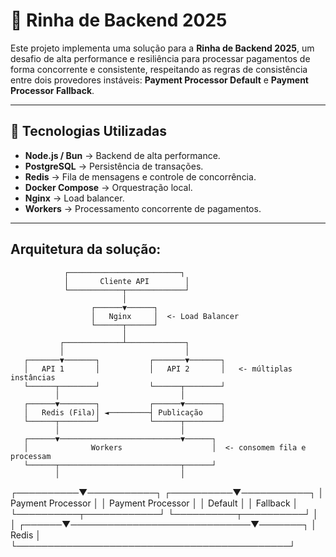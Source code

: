 # 🐓 Rinha de Backend 2025

Este projeto implementa uma solução para a **Rinha de Backend 2025**, um desafio de alta performance e resiliência para processar pagamentos de forma concorrente e consistente, respeitando as regras de consistência entre dois provedores instáveis: **Payment Processor Default** e **Payment Processor Fallback**.

---

## 🚀 Tecnologias Utilizadas
- **Node.js / Bun** → Backend de alta performance.
- **PostgreSQL** → Persistência de transações.
- **Redis** → Fila de mensagens e controle de concorrência.
- **Docker Compose** → Orquestração local.
- **Nginx** → Load balancer.
- **Workers** → Processamento concorrente de pagamentos.
---

## Arquitetura da solução:

                ┌─────────────────────────┐
                │       Cliente API        │
                └────────────┬─────────────┘
                             │
                      ┌──────▼──────┐
                      │   Nginx     │  <- Load Balancer
                      └──────┬──────┘
                             │
               ┌─────────────┴─────────────┐
               │                           │
       ┌───────▼───────┐           ┌───────▼───────┐
       │   API 1       │           │   API 2       │   <- múltiplas instâncias
       └──────┬────────┘           └──────┬────────┘
              │                           │
       ┌──────▼────────┐           ┌──────▼────────┐
       │   Redis (Fila)│ ◄─────────┤ Publicação    │
       └──────┬────────┘           └──────┬────────┘
              │                           │
       ┌──────▼───────────────────────────▼──────┐
       │              Workers                    │  <- consomem fila e processam
       └──────┬───────────────────────────┬──────┘
              │                           │
   ┌──────────▼───────────┐    ┌──────────▼───────────┐
   │ Payment Processor     │    │ Payment Processor    │
   │ Default               │    │ Fallback            │
   └──────────┬────────────┘    └──────────┬──────────┘
              │                             │
       ┌──────▼─────────────────────────────▼───────┐
       │                  Redis                     │
       └────────────────────────────────────────────┘
